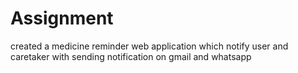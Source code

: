 # Assignment
created a medicine reminder web application which notify user and caretaker with sending notification on gmail and whatsapp
